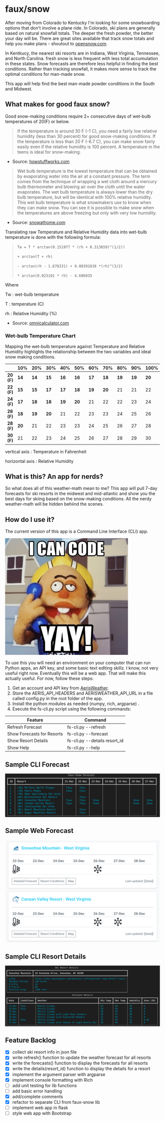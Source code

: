 # faux/snow

After moving from Colorado to Kentucky I'm looking for some snowboarding options that don't involve a plane ride. In Colorado, ski plans are generally based on natural snowfall totals. The deeper the fresh powder, the better your day will be. There are great sites available that track snow totals and help you make plans - shoutout to [opensnow.com](https://opensnow.com).

In Kentkucy, the nearest ski resorts are in Indiana, West Virginia, Tennessee, and North Carolina. fresh snow is less frequent  with less total accumulation in these states. Snow forecasts are therefore less helpful in finding the best conditions. Rather than tracking snowfall, it makes more sense to track the optimal conditions for man-made snow. 

This app will help find the best man-made powder conditions in the South and Midwest.
## What makes for good faux snow?

Good snow-making conditions require 2+ consecutive days of wet-bulb temperatures of 20(F) or below.

> If the temperature is around 30 F (-1 C), you need a fairly low relative humidity (less than 30 percent) for good snow-making conditions. If the temperature is less than 20 F (-6.7 C), you can make snow fairly easily even if the relative humidity is 100 percent. A temperature in the teens is ideal for snow-making.

- Source:  [howstuffworks.com](https://adventure.howstuffworks.com/outdoor-activities/snow-sports/snow-maker3.htm)

> Wet bulb temperature is the lowest temperature that can be obtained by evaporating water into the air at a constant pressure. The term comes from the technique of wrapping a wet cloth around a mercury bulb thermometer and blowing air over the cloth until the water evaporates. The wet bulb temperature is always lower than the dry bulb temperature, but will be identical with 100% relative humidity. This wet bulb temperature is what snowmakers use to know when they can make snow. You can see it is possible to make snow when the temperatures are above freezing but only with very low humidity. 

- Source: [snowathome.com](https://www.snowathome.com/pdf/wet_bulb_chart_fahrenheit.pdf)


Translating raw Temperature and Relative Humidity data into wet-bulb temperature is done with the following formula:

> `Tw = T * arctan(0.151977 * (rh + 8.313659)^(1/2)) `
> 
> `+ arctan(T + rh) `
> 
> `- arctan(rh - 1.676331) + 0.00391838 *(rh)^(3/2) `
> 
> `* arctan(0.023101 * rh) - 4.686035`

Where 

Tw
: wet-bulb temperature 

T
: temperature (C)

rh
: Relative Humidity (%)


- Source: [omnicalculator.com](https://www.omnicalculator.com/physics/wet-bulb#how-to-calculate-the-wet-bulb-temperature)

### Wet-bulb Temperature Chart

Mapping the wet-bulb temperature against Temperature and Relative Humidity highlights the relationship between the two variables and ideal snow making conditions.

|  | 10% | 20% | 30% | 40% | 50% | 60% | 70% |80% | 90% | 100% |
| --- | --- | --- | --- | --- | --- | --- | --- | --- | --- | --- |
| **20 (F)** | **14** | **14** | **15** | **16** | **16** | **17** | **18** | **19** | **19** | **20** |
| **22 (F)** | **15** | **15** | **17** | **17** | **18** | **19** | **20** | 21 | 21 | 22 |
| **24 (F)** | **17** | **18** | **18** | **19** | **20** | 21 | 22 | 22 | 23 | 24 |
| **26 (F)** | **18** | **19** | **20** | 21 | 22 | 23 | 23 | 24 | 25 | 26 |
| **28 (F)** | **20** | 21 | 22 | 23 | 23 | 24 | 25 | 26 | 27 | 28 |
| **30 (F)** | 21 | 22 | 23 | 24 | 25 | 26 | 27 | 28 | 29 | 30|

vertical axis
: Temperature in Fahrenheit

horizontal axis
: Relative Humidity


## What is this? An app for nerds?

So what does all of this weather-math mean to me? This app will pull 7-day forecasts for ski resorts in the midwest and mid-atlantic and show you the best days for skiing based on the snow-making conditions. All the nerdy weather-math will be hidden behiind the scenes.
## How do I use it?

The current version of this app is a Command Line Interface (CLI) app. 

!['I can code. Yay!'](images/i-can-code-yay.jpg)

To use this you will need an environment on your computer that can run Python apps, an API key, and some basic text editing skillz. I know, not very useful right now. Eventually this will be a web app. That will make this actually useful. For now, follow these steps:


1. Get an account and API key from [AerisWeather](https://rapidapi.com/aerisweather-aerisweather/api/aerisweather1/).
1. Store the AERIS_API_HEADERS and  AERISWEATHER_API_URL in a file called config.py in the root folder of the app. 
1. Install the python modules as needed (numpy, rich, argparse) .
1. Execute the fs-cli.py script using the following commands:

| Feature | Command |
| ----------- | ----------- |
| Refresh Forecast | fs-cli.py --refresh |
| Show Forecasts for Resorts | fs-cli.py --forecast |
| Show Resort Details | fs-cli.py --details resort_id |
| Show Help | fs-cli.py --help |

## Sample CLI Forecast

![forecast screenshot](images/forecast.png)

## Sample Web Forecast

![forecast screenshot](images/web-forecast.png)

## Sample CLI Resort Details

![details screenshot](images/details.png)


## Feature Backlog
- [X] collect ski resort info in json file
- [X] write refresh() function to update the weather forecast for all resorts
- [X] write the forecasts() function to display the forecasts for all resorts
- [X] write the details(resort_id) function to display the details for a resort
- [X] implement the argument parser with argparse
- [X] implement console formatting with Rich
- [ ] add unit testing for lib functions
- [ ] add basic error handling
- [X] add/complete comments
- [X] refactor to separate CLI from faux-snow lib
- [ ] implement web app in flask
- [ ] style web app with Bootstrap